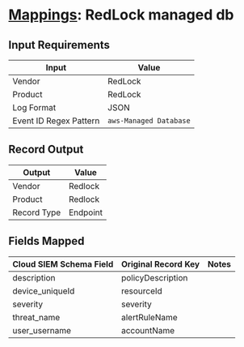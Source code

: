# [Mappings](README.md): RedLock managed db

## Input Requirements

|Input|Value|
|-----|-----|
|Vendor|RedLock|
|Product|RedLock|
|Log Format|JSON|
|Event ID Regex Pattern|`aws-Managed Database`|

## Record Output

|Output|Value|
|------|-----|
|Vendor|Redlock|
|Product|Redlock|
|Record Type|Endpoint|

## Fields Mapped

|Cloud SIEM Schema Field|Original Record Key|Notes|
|-----------------------|-------------------|-----|
|description|policyDescription||
|device_uniqueId|resourceId||
|severity|severity||
|threat_name|alertRuleName||
|user_username|accountName||


